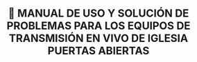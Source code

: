 <div align="center">
<div style="font-size: 24px; font-weight: bold;">📖 MANUAL DE USO Y SOLUCIÓN DE PROBLEMAS PARA LOS EQUIPOS DE TRANSMISIÓN EN VIVO DE IGLESIA PUERTAS ABIERTAS</div>
</div>
